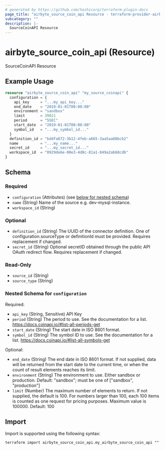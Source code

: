 ```yaml
---
# generated by https://github.com/hashicorp/terraform-plugin-docs
page_title: "airbyte_source_coin_api Resource - terraform-provider-airbyte"
subcategory: ""
description: |-
  SourceCoinAPI Resource
---
```


# airbyte_source_coin_api (Resource)

SourceCoinAPI Resource

## Example Usage

```terraform
resource "airbyte_source_coin_api" "my_source_coinapi" {
  configuration = {
    api_key     = "...my_api_key..."
    end_date    = "2019-01-01T00:00:00"
    environment = "sandbox"
    limit       = 39021
    period      = "5SEC"
    start_date  = "2019-01-01T00:00:00"
    symbol_id   = "...my_symbol_id..."
  }
  definition_id = "bddfa872-3b12-4feb-a665-3aa5aa88bcb2"
  name          = "...my_name..."
  secret_id     = "...my_secret_id..."
  workspace_id  = "0929de6e-00e3-4d8c-81a1-849a2ab68cdb"
}
```

<!-- schema generated by tfplugindocs -->
## Schema

### Required

- `configuration` (Attributes) (see [below for nested schema](#nestedatt--configuration))
- `name` (String) Name of the source e.g. dev-mysql-instance.
- `workspace_id` (String)

### Optional

- `definition_id` (String) The UUID of the connector definition. One of configuration.sourceType or definitionId must be provided. Requires replacement if changed.
- `secret_id` (String) Optional secretID obtained through the public API OAuth redirect flow. Requires replacement if changed.

### Read-Only

- `source_id` (String)
- `source_type` (String)

<a id="nestedatt--configuration"></a>
### Nested Schema for `configuration`

Required:

- `api_key` (String, Sensitive) API Key
- `period` (String) The period to use. See the documentation for a list. https://docs.coinapi.io/#list-all-periods-get
- `start_date` (String) The start date in ISO 8601 format.
- `symbol_id` (String) The symbol ID to use. See the documentation for a list.
https://docs.coinapi.io/#list-all-symbols-get

Optional:

- `end_date` (String) The end date in ISO 8601 format. If not supplied, data will be returned
from the start date to the current time, or when the count of result
elements reaches its limit.
- `environment` (String) The environment to use. Either sandbox or production. Default: "sandbox"; must be one of ["sandbox", "production"]
- `limit` (Number) The maximum number of elements to return. If not supplied, the default
is 100. For numbers larger than 100, each 100 items is counted as one
request for pricing purposes. Maximum value is 100000.
Default: 100

## Import

Import is supported using the following syntax:

```shell
terraform import airbyte_source_coin_api.my_airbyte_source_coin_api ""
```
